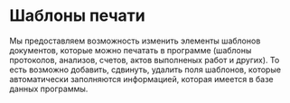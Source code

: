 # Шаблоны печати 

 Мы предоставляем возможность изменить элементы шаблонов документов, которые можно печатать в программе (шаблоны протоколов, анализов, счетов, актов выполненых работ и других). То есть возможно добавить, сдвинуть, удалить поля шаблонов, которые автоматически заполняются информацией, которая имеется в базе данных программы.